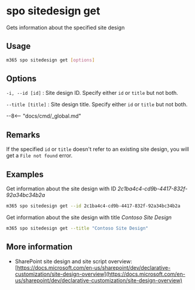 # spo sitedesign get

Gets information about the specified site design

## Usage

```sh
m365 spo sitedesign get [options]
```

## Options

`-i, --id [id]`
: Site design ID. Specify either `id` or `title` but not both.

`--title [title]`
: Site design title. Specify either `id` or `title` but not both.

--8<-- "docs/cmd/_global.md"

## Remarks

If the specified `id` or `title` doesn't refer to an existing site design, you will get a `File not found` error.

## Examples

Get information about the site design with ID _2c1ba4c4-cd9b-4417-832f-92a34bc34b2a_

```sh
m365 spo sitedesign get --id 2c1ba4c4-cd9b-4417-832f-92a34bc34b2a
```

Get information about the site design with title _Contoso Site Design_

```sh
m365 spo sitedesign get --title "Contoso Site Design"
```

## More information

- SharePoint site design and site script overview: [https://docs.microsoft.com/en-us/sharepoint/dev/declarative-customization/site-design-overview](https://docs.microsoft.com/en-us/sharepoint/dev/declarative-customization/site-design-overview)
